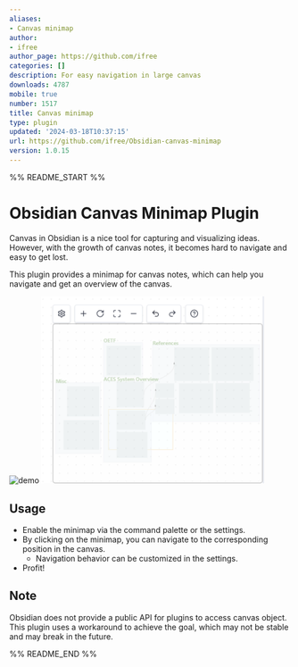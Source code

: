 ```yaml
---
aliases:
- Canvas minimap
author:
- ifree
author_page: https://github.com/ifree
categories: []
description: For easy navigation in large canvas
downloads: 4787
mobile: true
number: 1517
title: Canvas minimap
type: plugin
updated: '2024-03-18T10:37:15'
url: https://github.com/ifree/Obsidian-canvas-minimap
version: 1.0.15
---
```


%% README_START %%

# Obsidian Canvas Minimap Plugin

Canvas in Obsidian is a nice tool for capturing and visualizing ideas. However, with the growth of canvas notes, it becomes hard to navigate and easy to get lost.

This plugin provides a minimap for canvas notes, which can help you navigate and get an overview of the canvas.

<img src="https://raw.githubusercontent.com/ifree/Obsidian-canvas-minimap/HEAD/assets/obsidian_minimap.gif" alt="demo" width=400>
<img src="https://raw.githubusercontent.com/ifree/Obsidian-canvas-minimap/HEAD/assets/preview.png" alt="preview" width=400>




## Usage
- Enable the minimap via the command palette or the settings.
- By clicking on the minimap, you can navigate to the corresponding position in the canvas.
    - Navigation behavior can be customized in the settings.
- Profit!

## Note
Obsidian does not provide a public API for plugins to access canvas object. This plugin uses a workaround to achieve the goal, which may not be stable and may break in the future.


%% README_END %%